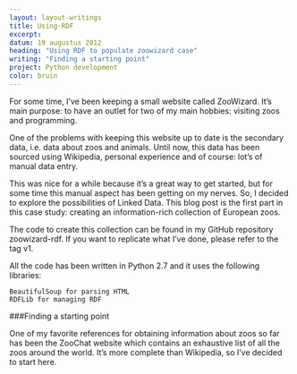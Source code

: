 ```yaml
---
layout: layout-writings
title: Using-RDF
excerpt:
datum: 19 augustus 2012
heading: "Using RDF to populate zoowizard case"
writing: "Finding a starting point"
project: Python development
color: bruin
---
```


For some time, I’ve been keeping a small website called ZooWizard. It’s main purpose: to have an outlet for two of my main hobbies: visiting zoos and programming.

One of the problems with keeping this website up to date is the secondary data, i.e. data about zoos and animals. Until now, this data has been sourced using Wikipedia, personal experience and of course: lot’s of manual data entry.

This was nice for a while because it’s a great way to get started, but for some time this manual aspect has been getting on my nerves. So, I decided to explore the possibilities of Linked Data. This blog post is the first part in this case study: creating an information-rich collection of European zoos.

The code to create this collection can be found in my GitHub repository zoowizard-rdf. If you want to replicate what I’ve done, please refer to the tag v1.

All the code has been written in Python 2.7 and it uses the following libraries:

    BeautifulSoup for parsing HTML
    RDFLib for managing RDF

###Finding a starting point

One of my favorite references for obtaining information about zoos so far has been the ZooChat website which contains an exhaustive list of all the zoos around the world. It’s more complete than Wikipedia, so I’ve decided to start here.